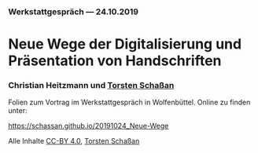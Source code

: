 ### Werkstattgespräch &#x2014; 24.10.2019

# Neue Wege der Digitalisierung und Präsentation von Handschriften


### Christian Heitzmann und [Torsten Schaßan](https://orcid.org/0000-0002-8902-4775)

Folien zum Vortrag im Werkstattgespräch in Wolfenbüttel. Online zu finden unter:

https://schassan.github.io/20191024_Neue-Wege

Alle Inhalte [CC-BY 4.0](https://creativecommons.org/licenses/by/4.0/), [Torsten Schaßan](https://orcid.org/0000-0002-8902-4775)
